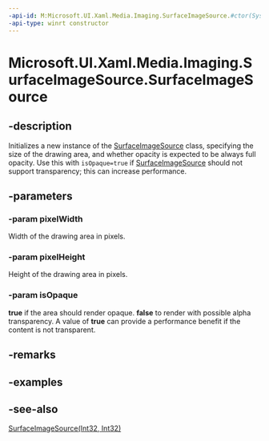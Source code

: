 ```yaml
---
-api-id: M:Microsoft.UI.Xaml.Media.Imaging.SurfaceImageSource.#ctor(System.Int32,System.Int32,System.Boolean)
-api-type: winrt constructor
---
```


<!-- Method syntax
public SurfaceImageSource(System.Int32 pixelWidth, System.Int32 pixelHeight, System.Boolean isOpaque)
-->

# Microsoft.UI.Xaml.Media.Imaging.SurfaceImageSource.SurfaceImageSource

## -description
Initializes a new instance of the [SurfaceImageSource](surfaceimagesource.md) class, specifying the size of the drawing area, and whether opacity is expected to be always full opacity. Use this with `isOpaque=true` if [SurfaceImageSource](surfaceimagesource.md) should not support transparency; this can increase performance.

## -parameters
### -param pixelWidth
Width of the drawing area in pixels.

### -param pixelHeight
Height of the drawing area in pixels.

### -param isOpaque
**true** if the area should render opaque. **false** to render with possible alpha transparency. A value of **true** can provide a performance benefit if the content is not transparent.

## -remarks

## -examples

## -see-also
[SurfaceImageSource(Int32, Int32)](surfaceimagesource_surfaceimagesource_452674076.md)
